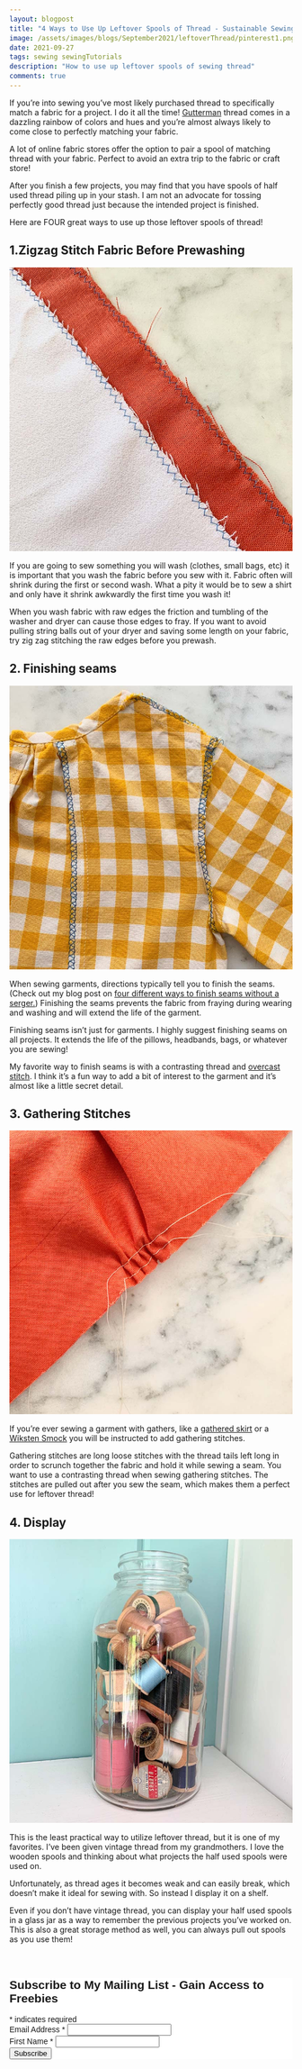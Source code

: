 ```yaml
---
layout: blogpost
title: "4 Ways to Use Up Leftover Spools of Thread - Sustainable Sewing"
image: /assets/images/blogs/September2021/leftoverThread/pinterest1.png
date: 2021-09-27
tags: sewing sewingTutorials
description: "How to use up leftover spools of sewing thread"
comments: true
---
```



If you’re into sewing you’ve most likely purchased thread to specifically match a fabric for a project. I do it all the time! [Gutterman](https://sewtospeakshoppe.com/products/gutterman-100m-589?_pos=5&_sid=c9110f653&_ss=r) thread comes in a dazzling rainbow of colors and hues and you’re almost always likely to come close to perfectly matching your fabric.

A lot of online fabric stores offer the option to pair a spool of matching thread with your fabric. Perfect to avoid an extra trip to the fabric or craft store!

After you finish a few projects, you may find that you have spools of half used thread piling up in your stash. I am not an advocate for tossing perfectly good thread just because the intended project is finished. 

Here are FOUR great ways to use up those leftover spools of thread!

## 1.Zigzag Stitch Fabric Before Prewashing ##

![zigzag](/assets/images/blogs/September2021/leftoverThread/zigzag.jpg)

If you are going to sew something you will wash (clothes, small bags, etc) it is important that you wash the fabric before you sew with it. Fabric often will shrink during the first or second wash. What a pity it would be to sew a shirt and only have it shrink awkwardly the first time you wash it!

When you wash fabric with raw edges the friction and tumbling of the washer and dryer can cause those edges to fray. If you want to avoid pulling string balls out of your dryer and saving some length on your fabric, try zig zag stitching the raw edges before you prewash. 

## 2. Finishing seams ##

![finishing seams](/assets/images/blogs/September2021/leftoverThread/finishSeams.jpg)

When sewing garments, directions typically tell you to finish the seams. (Check out my blog post on [four different ways to finish seams without a serger.](https://joyberrystudios.com/2021/02/08/finishingEdges.html)) Finishing the seams prevents the fabric from fraying during wearing and washing and will extend the life of the garment.

Finishing seams isn’t just for garments. I highly suggest finishing seams on all projects. It extends the life of the pillows, headbands, bags, or whatever you are sewing!

My favorite way to finish seams is with a contrasting thread and [overcast stitch](https://joyberrystudios.com/2021/02/08/finishingEdges.html). I think it’s a fun way to add a bit of interest to the garment and it’s almost like a little secret detail. 

## 3. Gathering Stitches ##

![gathering stitches](/assets/images/blogs/September2021/leftoverThread/gatheredStitches.jpg)

If you’re ever sewing a garment with gathers, like a [gathered skirt](https://joyberrystudios.com/2021/04/02/gatheredSkirt.html) or a [Wiksten Smock](https://joyberrystudios.com/2021/08/13/wikstenSmock.html) you will be instructed to add gathering stitches.

Gathering stitches are long loose stitches with the thread tails left long in order to scrunch together the fabric and hold it while sewing a seam. You want to use a contrasting thread when sewing gathering stitches. The stitches are pulled out after you sew the seam, which makes them a perfect use for leftover thread!

## 4. Display ##

![display spools of thread](/assets/images/blogs/September2021/leftoverThread/displaySpools.jpg)

This is the least practical way to utilize leftover thread, but it is one of my favorites. I’ve been given vintage thread from my grandmothers. I love the wooden spools and thinking about what projects the half used spools were used on.

Unfortunately, as thread ages it becomes weak and can easily break, which doesn’t make it ideal for sewing with. So instead I display it on a shelf.

Even if you don’t have vintage thread, you can display your half used spools in a glass jar as a way to remember the previous projects you’ve worked on. This is also a great storage method as well, you can always pull out spools as you use them!



<br>

<!-- Begin Mailchimp Signup Form -->
<link href="//cdn-images.mailchimp.com/embedcode/classic-10_7.css" rel="stylesheet" type="text/css">
<style type="text/css">
    #mc_embed_signup{background:#fff; clear:left; font:14px Helvetica,Arial,sans-serif; }
    /* Add your own Mailchimp form style overrides in your site stylesheet or in this style block.
       We recommend moving this block and the preceding CSS link to the HEAD of your HTML file. */
</style>
<div id="mc_embed_signup">
<form action="https://Joyberrystudios.us1.list-manage.com/subscribe/post?u=eca5a397f2fb0d58dcb66315c&amp;id=99d28d5b5c" method="post" id="mc-embedded-subscribe-form" name="mc-embedded-subscribe-form" class="validate" target="_blank" novalidate>
    <div id="mc_embed_signup_scroll">
    <h2>Subscribe to My Mailing List - Gain Access to Freebies</h2>
<div class="indicates-required"><span class="asterisk">*</span> indicates required</div>
<div class="mc-field-group">
    <label for="mce-EMAIL">Email Address  <span class="asterisk">*</span>
</label>
    <input type="email" value="" name="EMAIL" class="required email" id="mce-EMAIL">
</div>
<div class="mc-field-group">
    <label for="mce-FNAME">First Name  <span class="asterisk">*</span>
</label>
    <input type="text" value="" name="FNAME" class="required" id="mce-FNAME">
</div>
    <div id="mce-responses" class="clear">
        <div class="response" id="mce-error-response" style="display:none"></div>
        <div class="response" id="mce-success-response" style="display:none"></div>
    </div>    <!-- real people should not fill this in and expect good things - do not remove this or risk form bot signups-->
    <div style="position: absolute; left: -5000px;" aria-hidden="true"><input type="text" name="b_eca5a397f2fb0d58dcb66315c_99d28d5b5c" tabindex="-1" value=""></div>
    <div class="clear"><input type="submit" value="Subscribe" name="subscribe" id="mc-embedded-subscribe" class="button"></div>
    </div>
</form>
</div>
<script type='text/javascript' src='//s3.amazonaws.com/downloads.mailchimp.com/js/mc-validate.js'></script><script type='text/javascript'>(function($) {window.fnames = new Array(); window.ftypes = new Array();fnames[0]='EMAIL';ftypes[0]='email';fnames[1]='FNAME';ftypes[1]='text';fnames[2]='LNAME';ftypes[2]='text';fnames[3]='ADDRESS';ftypes[3]='address';fnames[4]='PHONE';ftypes[4]='phone';fnames[5]='BIRTHDAY';ftypes[5]='birthday';fnames[6]='OPTIN';ftypes[6]='text';}(jQuery));var $mcj = jQuery.noConflict(true);</script>
<!--End mc_embed_signup-->

<br>
<br>
